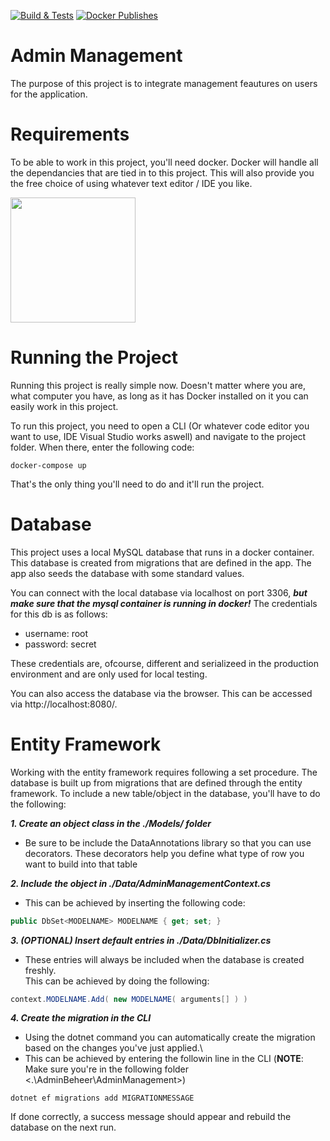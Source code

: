 [![Build & Tests](https://github.com/TimCRN/AdminBeheer/actions/workflows/build-test.yml/badge.svg)](https://github.com/TimCRN/AdminBeheer/actions/workflows/build-test.yml)
[![Docker Publishes](https://github.com/TimCRN/AdminBeheer/actions/workflows/docker-publish.yml/badge.svg)](https://github.com/TimCRN/AdminBeheer/actions/workflows/docker-publish.yml)

# Admin Management

The purpose of this project is to integrate management feautures on users for the application.

# Requirements

To be able to work in this project, you'll need docker. Docker will handle all the dependancies that are tied in to this project. This will also provide you the free choice of using whatever text editor / IDE you like.

[<img src="https://ms-azuretools.gallerycdn.vsassets.io/extensions/ms-azuretools/vscode-docker/1.12.1/1618259060082/Microsoft.VisualStudio.Services.Icons.Default" width="200">](https://www.docker.com/products/docker-desktop)

# Running the Project

Running this project is really simple now. Doesn't matter where you are, what computer you have, as long as it has Docker installed on it you can easily work in this project. 

To run this project, you need to open a CLI (Or whatever code editor you want to use, IDE Visual Studio works aswell) and navigate to the project folder. When there, enter the following code:

```console
docker-compose up
```

That's the only thing you'll need to do and it'll run the project.

# Database

This project uses a local MySQL database that runs in a docker container. This database is created from migrations that are defined in the app. The app also seeds the database with some standard values.

You can connect with the local database via localhost on port 3306, ***but make sure that the mysql container is running in docker!***
The credentials for this db is as follows:

- username: root
- password: secret

These credentials are, ofcourse, different and serializeed in the production environment and are only used for local testing.

You can also access the database via the browser. This can be accessed via http://localhost:8080/.

# Entity Framework

Working with the entity framework requires following a set procedure. The database is built up from migrations that are defined through the entity framework. To include a new table/object in the database, you'll have to do the following:

***1. Create an object class in the ./Models/ folder***
* Be sure to be include the DataAnnotations library so that you can use decorators. These decorators help you define what type of row you want to build into that table

***2. Include the object in ./Data/AdminManagementContext.cs***
* This can be achieved by inserting the following code:
```csharp
public DbSet<MODELNAME> MODELNAME { get; set; }
```

***3. (OPTIONAL) Insert default entries in ./Data/DbInitializer.cs***
* These entries will always be included when the database is created freshly.\
This can be achieved by doing the following:
```csharp
context.MODELNAME.Add( new MODELNAME( arguments[] ) )
```

***4. Create the migration in the CLI***
* Using the dotnet command you can automatically create the migration based on the changes you've just applied.\
* This can be achieved by entering the followin line in the CLI (**NOTE**: Make sure you're in the following folder <.\\AdminBeheer\\AdminManagement>)
```console
dotnet ef migrations add MIGRATIONMESSAGE
```

If done correctly, a success message should appear and rebuild the database on the next run.
